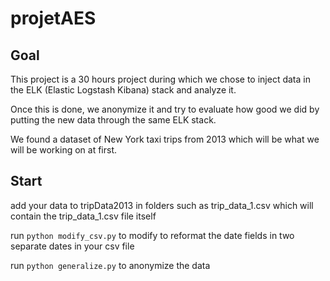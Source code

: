 # projetAES
## Goal
This project is a 30 hours project during which we chose to inject data in the ELK (Elastic Logstash Kibana) stack and analyze it.

Once this is done, we anonymize it and try to evaluate how good we did by putting the new data through the same ELK stack.

We found a dataset of New York taxi trips from 2013 which will be what we will be working on at first.

## Start
add your data to tripData2013 in folders such as trip_data_1.csv which will contain the trip_data_1.csv file itself

run ```python modify_csv.py``` to modify to reformat the date fields in two separate dates in your csv file

run ```python generalize.py``` to anonymize the data